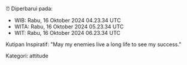 ⏰ Diperbarui pada:
- WIB: Rabu, 16 Oktober 2024 04.23.34 UTC
- WITA: Rabu, 16 Oktober 2024 05.23.34 UTC
- WIT: Rabu, 16 Oktober 2024 06.23.34 UTC

Kutipan Inspiratif:
"May my enemies live a long life to see my success."


Kategori: attitude

